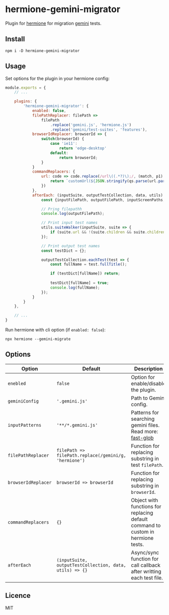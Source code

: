 # hermione-gemini-migrator

Plugin for [hermione](https://github.com/gemini-testing/hermione) for migration [gemini](https://github.com/gemini-testing/gemini) tests.

## Install

```
npm i -D hermione-gemini-migrator
```

## Usage

Set options for the plugin in your hermione config:
```js
module.exports = {
    // ...

    plugins: {
        'hermione-gemini-migrator': {
            enabled: false,
            filePathReplacer: filePath =>
                filePath
                    .replace('gemini.js', 'hermione.js')
                    .replace('gemini/test-suites', 'features'),
            browserIdReplacer: browserId => {
                switch(browserId) {
                    case 'ie11':
                        return 'edge-desktop'
                    default:
                        return browserId;
                }
            }
            commandReplacers: {
                url: code => code.replace(/url\((.*?)\);/, (match, p1) => {
                    return `customUrl(${JSON.stringify(qs.parse(url.parse(p1.replace(/\"/g, '')).query))})`;
                })
            },
            afterEach: (inputSuite, outputTestCollection, data, utils) => {
                const {inputFilePath, outputFilePath, inputScreenPaths, outputScreenPaths} = data;

                // Pring filepathh
                console.log(outputFilePath);

                // Print input test names
                utils.suiteWalker(inputSuite, suite => {
                    if (suite.url && !(suite.children && suite.children.length)) console.log(suite.fullName);
                });

                // Print output test names
                const testDict = {};

                outputTestCollection.eachTest(test => {
                    const fullName = test.fullTitle();

                    if (testDict[fullName]) return;
                    
                    testDict[fullName] = true;
                    console.log(fullName);
                });
            }
        }
    },

    // ...
}
```

Run hermione with cli option (if `enabled: false`):
```
npx hermione --gemini-migrate
```


## Options

| Option | Default | Description |
| --- | --- | --- |
| `enebled` | `false` | Option for enable/disable the plugin. |
| `geminiConfig` | `'.gemini.js'` | Path to Gemini config. |
| `inputPatterns` | `'**/*.gemini.js'` | Patterns for searching gemini files. Read more: [fast-glob](https://github.com/mrmlnc/fast-glob)|
| `filePathReplacer` | `filePath => filePath.replace(/gemini/g, 'hermione')` | Function for replacing substring in test `filePath`. |
| `browserIdReplacer` | `browserId => browserId` | Function for replacing substring in `browserId`. |
| `commandReplacers` | `{}` | Object with functions for replacing default command to custom in hermione tests. |
| `afterEach` | `(inputSuite, outputTestCollection, data, utils) => {}` | Async/sync function for call callback after writting each test file. |

## Licence

MIT
